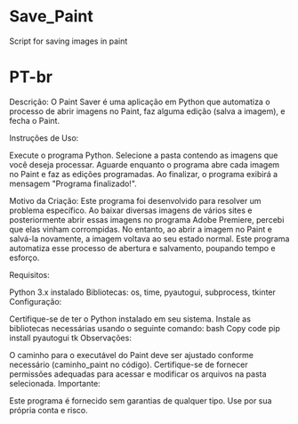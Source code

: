 # Save_Paint
Script for saving images in paint

# PT-br 

Descrição:
O Paint Saver é uma aplicação em Python que automatiza o processo de abrir imagens no Paint, faz alguma edição (salva a imagem), e fecha o Paint.

Instruções de Uso:

Execute o programa Python.
Selecione a pasta contendo as imagens que você deseja processar.
Aguarde enquanto o programa abre cada imagem no Paint e faz as edições programadas.
Ao finalizar, o programa exibirá a mensagem "Programa finalizado!".

Motivo da Criação:
Este programa foi desenvolvido para resolver um problema específico. Ao baixar diversas imagens de vários sites e posteriormente abrir 
essas imagens no programa Adobe Premiere, percebi que elas vinham corrompidas. 
No entanto, ao abrir a imagem no Paint e salvá-la novamente, a imagem voltava ao seu estado normal. 
Este programa automatiza esse processo de abertura e salvamento, poupando tempo e esforço.

Requisitos:

Python 3.x instalado
Bibliotecas: os, time, pyautogui, subprocess, tkinter
Configuração:

Certifique-se de ter o Python instalado em seu sistema.
Instale as bibliotecas necessárias usando o seguinte comando:
bash
Copy code
pip install pyautogui tk
Observações:

O caminho para o executável do Paint deve ser ajustado conforme necessário (caminho_paint no código).
Certifique-se de fornecer permissões adequadas para acessar e modificar os arquivos na pasta selecionada.
Importante:

Este programa é fornecido sem garantias de qualquer tipo. Use por sua própria conta e risco.
